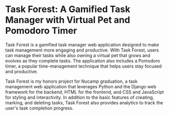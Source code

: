 # Task Forest: A Gamified Task Manager with Virtual Pet and Pomodoro Timer

Task Forest is a gamified task manager web application designed to make task management more engaging and productive. With Task Forest, users can manage their tasks while also owning a virtual pet that grows and evolves as they complete tasks. The application also includes a Pomodoro timer, a popular time-management technique that helps users stay focused and productive.

Task Forest is my honors project for Nucamp graduation, a task management web application that leverages Python and the Django web framework for the backend, HTML for the frontend, and CSS and JavaScript for styling and interactivity. In addition to the basic features of creating, marking, and deleting tasks, Task Forest also provides analytics to track the user's task completion progress.

